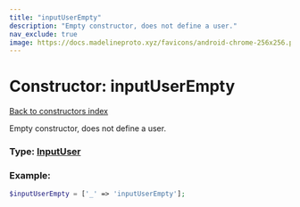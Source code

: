 ```yaml
---
title: "inputUserEmpty"
description: "Empty constructor, does not define a user."
nav_exclude: true
image: https://docs.madelineproto.xyz/favicons/android-chrome-256x256.png
---
```

# Constructor: inputUserEmpty  
[Back to constructors index](/API_docs/constructors/index.html)



Empty constructor, does not define a user.




### Type: [InputUser](/API_docs/types/InputUser.html)


### Example:

```php
$inputUserEmpty = ['_' => 'inputUserEmpty'];
```  
